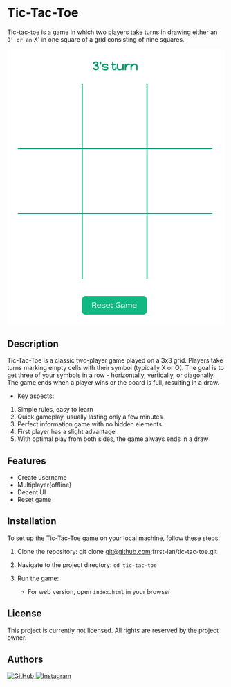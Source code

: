 # Tic-Tac-Toe

Tic-tac-toe is a game in which two players take turns in drawing either an ` O' or an ` X' in one square of a grid consisting of nine squares. 

![Screenshot](assets/Screenshot%202024-07-08%204.13.19%20PM.png)

## Description

Tic-Tac-Toe is a classic two-player game played on a 3x3 grid. Players take turns marking empty cells with their symbol (typically X or O). The goal is to get three of your symbols in a row - horizontally, vertically, or diagonally. The game ends when a player wins or the board is full, resulting in a draw.

* Key aspects:

1. Simple rules, easy to learn
2. Quick gameplay, usually lasting only a few minutes
3. Perfect information game with no hidden elements
4. First player has a slight advantage
5. With optimal play from both sides, the game always ends in a draw

## Features

- Create username
- Multiplayer(offline)
- Decent UI
- Reset game

## Installation

To set up the Tic-Tac-Toe game on your local machine, follow these steps:

1. Clone the repository:
   git clone git@github.com:frrst-ian/tic-tac-toe.git

2. Navigate to the project directory:
   `cd tic-tac-toe`

3. Run the game:
   - For web version, open `index.html` in your browser

## License

This project is currently not licensed. All rights are reserved by the project owner. 

## Authors 

<p>
  <a href="https://github.com/frrst-ian" target="_blank">
    <img src="https://img.shields.io/badge/GitHub-100000?style=for-the-badge&logo=github&logoColor=white" alt="GitHub">
  </a>
  <a href="https://www.instagram.com/sushi8k" target="_blank">
    <img src="https://img.shields.io/badge/Instagram-E4405F?style=for-the-badge&logo=instagram&logoColor=white" alt="Instagram">
  </a>
</p>
